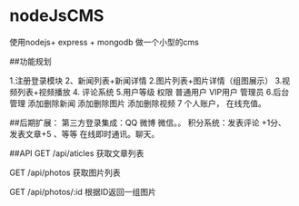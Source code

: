 # nodeJsCMS
使用nodejs+ express + mongodb 做一个小型的cms

##功能规划

1.注册登录模块
2、新闻列表+新闻详情 
2.图片列表+图片详情（组图展示）
3.视频列表+视频播放 
4. 评论系统 
5.用户等级 权限 普通用户 VIP用户 管理员
6.后台管理
   添加删除新闻
   添加删除图片
   添加删除视频
7 个人账户，  在线充值。

##后期扩展：
第三方登录集成：QQ 微博 微信。。
积分系统：发表评论 +1分、 发表文章+5 、等等
在线即时通讯。聊天。

##API
GET /api/aticles
获取文章列表


GET /api/photos
获取图片列表

GET /api/photos/:id
根据ID返回一组图片

